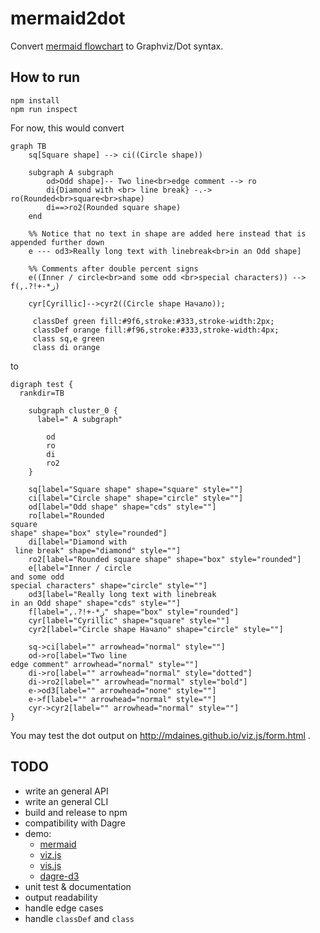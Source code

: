 mermaid2dot
================

Convert [mermaid flowchart](http://knsv.github.io/mermaid/flowchart.html) to Graphviz/Dot syntax.

How to run
---------------

```
npm install
npm run inspect
```

For now, this would convert 

```
graph TB
    sq[Square shape] --> ci((Circle shape))

    subgraph A subgraph
        od>Odd shape]-- Two line<br>edge comment --> ro
        di{Diamond with <br> line break} -.-> ro(Rounded<br>square<br>shape)
        di==>ro2(Rounded square shape)
    end

    %% Notice that no text in shape are added here instead that is appended further down
    e --- od3>Really long text with linebreak<br>in an Odd shape]

    %% Comments after double percent signs
    e((Inner / circle<br>and some odd <br>special characters)) --> f(,.?!+-*ز)

    cyr[Cyrillic]-->cyr2((Circle shape Начало));

     classDef green fill:#9f6,stroke:#333,stroke-width:2px;
     classDef orange fill:#f96,stroke:#333,stroke-width:4px;
     class sq,e green
     class di orange
```

to

```
digraph test {
  rankdir=TB

    subgraph cluster_0 {
      label=" A subgraph"

        od
        ro
        di
        ro2
    }

    sq[label="Square shape" shape="square" style=""]
    ci[label="Circle shape" shape="circle" style=""]
    od[label="Odd shape" shape="cds" style=""]
    ro[label="Rounded
square
shape" shape="box" style="rounded"]
    di[label="Diamond with
 line break" shape="diamond" style=""]
    ro2[label="Rounded square shape" shape="box" style="rounded"]
    e[label="Inner / circle
and some odd
special characters" shape="circle" style=""]
    od3[label="Really long text with linebreak
in an Odd shape" shape="cds" style=""]
    f[label=",.?!+-*ز" shape="box" style="rounded"]
    cyr[label="Cyrillic" shape="square" style=""]
    cyr2[label="Circle shape Начало" shape="circle" style=""]

    sq->ci[label="" arrowhead="normal" style=""]
    od->ro[label="Two line
edge comment" arrowhead="normal" style=""]
    di->ro[label="" arrowhead="normal" style="dotted"]
    di->ro2[label="" arrowhead="normal" style="bold"]
    e->od3[label="" arrowhead="none" style=""]
    e->f[label="" arrowhead="normal" style=""]
    cyr->cyr2[label="" arrowhead="normal" style=""]
}
```

You may test the dot output on http://mdaines.github.io/viz.js/form.html .

TODO
------------

* write an general API
* write an general CLI
* build and release to npm
* compatibility with Dagre
* demo:
  - [mermaid](https://github.com/knsv/mermaid)
  - [viz.js](https://github.com/mdaines/viz.js)
  - [vis.js](https://github.com/almende/vis)
  - [dagre-d3](https://github.com/cpettitt/dagre-d3)
* unit test & documentation
* output readability
* handle edge cases
* handle `classDef` and `class`
